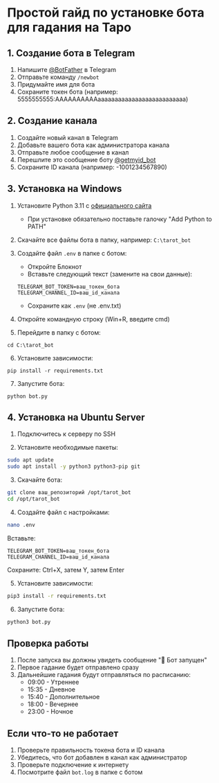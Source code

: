 # Простой гайд по установке бота для гадания на Таро

## 1. Создание бота в Telegram
1. Напишите [@BotFather](https://t.me/BotFather) в Telegram
2. Отправьте команду `/newbot`
3. Придумайте имя для бота
4. Сохраните токен бота (например: 5555555555:AAAAAAAAAAaaaaaaaaaaaaaaaaaaaaaaaaaa)

## 2. Создание канала
1. Создайте новый канал в Telegram
2. Добавьте вашего бота как администратора канала
3. Отправьте любое сообщение в канал
4. Перешлите это сообщение боту [@getmyid_bot](https://t.me/getmyid_bot)
5. Сохраните ID канала (например: -1001234567890)

## 3. Установка на Windows

1. Установите Python 3.11 с [официального сайта](https://www.python.org/downloads/)
   - При установке обязательно поставьте галочку "Add Python to PATH"

2. Скачайте все файлы бота в папку, например: `C:\tarot_bot`

3. Создайте файл `.env` в папке с ботом:
   - Откройте Блокнот
   - Вставьте следующий текст (замените на свои данные):
   ```
   TELEGRAM_BOT_TOKEN=ваш_токен_бота
   TELEGRAM_CHANNEL_ID=ваш_id_канала
   ```
   - Сохраните как `.env` (не .env.txt)

4. Откройте командную строку (Win+R, введите cmd)

5. Перейдите в папку с ботом:
```
cd C:\tarot_bot
```

6. Установите зависимости:
```
pip install -r requirements.txt
```

7. Запустите бота:
```
python bot.py
```

## 4. Установка на Ubuntu Server

1. Подключитесь к серверу по SSH

2. Установите необходимые пакеты:
```bash
sudo apt update
sudo apt install -y python3 python3-pip git
```

3. Скачайте бота:
```bash
git clone ваш_репозиторий /opt/tarot_bot
cd /opt/tarot_bot
```

4. Создайте файл с настройками:
```bash
nano .env
```
Вставьте:
```
TELEGRAM_BOT_TOKEN=ваш_токен_бота
TELEGRAM_CHANNEL_ID=ваш_id_канала
```
Сохраните: Ctrl+X, затем Y, затем Enter

5. Установите зависимости:
```bash
pip3 install -r requirements.txt
```

6. Запустите бота:
```bash
python3 bot.py
```

## Проверка работы
1. После запуска вы должны увидеть сообщение "🤖 Бот запущен"
2. Первое гадание будет отправлено сразу
3. Дальнейшие гадания будут отправляться по расписанию:
   - 09:00 - Утреннее
   - 15:35 - Дневное
   - 15:40 - Дополнительное
   - 18:00 - Вечернее
   - 23:00 - Ночное

## Если что-то не работает
1. Проверьте правильность токена бота и ID канала
2. Убедитесь, что бот добавлен в канал как администратор
3. Проверьте подключение к интернету
4. Посмотрите файл `bot.log` в папке с ботом
